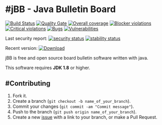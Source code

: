 #jBB - Java Bulletin Board
=================================
[![Build Status](http://vps289371.ovh.net:8000/buildStatus/icon?job=jBB-build-feature_acl-tests_0.10.0_20180309)](http://vps289371.ovh.net:8000/job/jBB-build-feature_acl-tests_0.10.0_20180309/)
[![Quality Gate](https://sonarcloud.io/api/badges/gate?key=org.jbb:jbb-parent:0.10.0-acl-tests-SNAPSHOT)](https://sonarcloud.io/dashboard?id=org.jbb%3Ajbb-parent%3A0.10.0-acl-tests-SNAPSHOT)
[![Overall coverage](https://sonarcloud.io/api/badges/measure?key=org.jbb:jbb-parent:0.10.0-acl-tests-SNAPSHOT&metric=coverage&blinking=true)](https://sonarcloud.io/dashboard?id=org.jbb%3Ajbb-parent%3A0.10.0-acl-tests-SNAPSHOT)
[![Blocker violations](https://sonarcloud.io/api/badges/measure?key=org.jbb:jbb-parent:0.10.0-acl-tests-SNAPSHOT&metric=blocker_violations&blinking=true)](https://sonarcloud.io/dashboard?id=org.jbb%3Ajbb-parent%3A0.10.0-acl-tests-SNAPSHOT)
[![Critical violations](https://sonarcloud.io/api/badges/measure?key=org.jbb:jbb-parent:0.10.0-acl-tests-SNAPSHOT&metric=critical_violations&blinking=true)](https://sonarcloud.io/dashboard?id=org.jbb%3Ajbb-parent%3A0.10.0-acl-tests-SNAPSHOT)
[![Bugs](https://sonarcloud.io/api/badges/measure?key=org.jbb:jbb-parent:0.10.0-acl-tests-SNAPSHOT&metric=bugs&blinking=true)](https://sonarcloud.io/dashboard?id=org.jbb%3Ajbb-parent%3A0.10.0-acl-tests-SNAPSHOT)
[![Vulnerabilities](https://sonarcloud.io/api/badges/measure?key=org.jbb:jbb-parent:0.10.0-acl-tests-SNAPSHOT&metric=vulnerabilities&blinking=true)](https://sonarcloud.io/dashboard?id=org.jbb%3Ajbb-parent%3A0.10.0-acl-tests-SNAPSHOT)

Last security report: 
[![security status](https://www.meterian.com/badge/gh/jbb-project/jbb/security)](https://www.meterian.com/report/gh/jbb-project/jbb)
[![stability status](https://www.meterian.com/badge/gh/jbb-project/jbb/stability)](https://www.meterian.com/report/gh/jbb-project/jbb)

Recent version: [ ![Download](https://api.bintray.com/packages/project-jbb/jbb-releases/jBB/images/download.svg) ](https://bintray.com/project-jbb/jbb-releases/jBB/_latestVersion)

jBB is free and open source board bulletin software written with java.


This software requires **JDK 1.8** or higher.

#Contributing
------------

1. Fork it.
2. Create a branch (`git checkout -b name_of_your_branch`).
3. Commit your changes (`git commit -am "Commit message"`).
4. Push to the branch (`git push origin name_of_your_branch`).
5. Create a new [issue](https://github.com/jbb-project/jbb/issues/new) with a link to your branch, or make a Pull Request.
